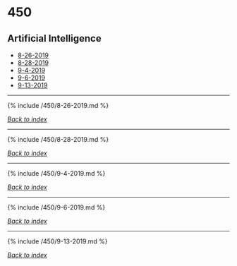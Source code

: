 # 450
## Artificial Intelligence
* [8-26-2019](#8-26-2019)
* [8-28-2019](#8-28-2019)
* [9-4-2019](#9-4-2019)
* [9-6-2019](#9-6-2019)
* [9-13-2019](#9-13-2019)

***

{% include /450/8-26-2019.md %}

*[Back to index](#450)*

***

{% include /450/8-28-2019.md %}

*[Back to index](#450)*

***

{% include /450/9-4-2019.md %}

*[Back to index](#450)*

***

{% include /450/9-6-2019.md %}

*[Back to index](#450)*

***

{% include /450/9-13-2019.md %}

*[Back to index](#450)*